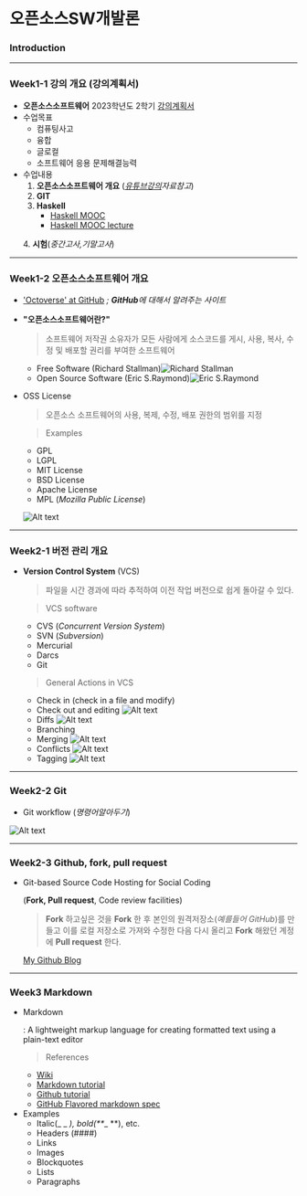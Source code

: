 # **오픈소스SW개발론**

### Introduction

-------------
### Week1-1 강의 개요 (강의계획서)
* **오픈소스소프트웨어** 2023학년도 2학기 [강의계획서](https://rptbi.jnu.ac.kr/ReportApp/stdhak/reportView.aspx)
* 수업목표
  * 컴퓨팅사고
  * 융합
  * 글로컬
  * 소프트웨어 응용 문제해결능력
* 수업내용
  1. **오픈소스소프트웨어 개요** ([_유튜브강의_](https://www.youtube.com/playlist?list=PLhbaMvGyp99_NphAX7k5OqcM1fXLZne8t)_자료참고_)
  2. **GIT**
  3. **Haskell**
     * [Haskell MOOC][a Haskell learning site]
     * [Haskell MOOC lecture][another Haskell learning site]
    >
     [a Haskell learning site]: https://haskell.mooc.fi
     [another Haskell learning site]: https://www.youtube.com/playlist?list=PLhbaMvGyp99_NphAX7k5OqcM1fXLZne8t
  4. **시험**(_중간고사,기말고사_)
-------------
### Week1-2 오픈소스소프트웨어 개요
* ['Octoverse' at GitHub](https://octoverse.github.com/)
  _; **GitHub**에 대해서 알려주는 사이트_
* **"오픈소스소프트웨어란?"**
  > 소프트웨어 저작권 소유자가 모든 사람에게 소스코드를 게시, 사용, 복사, 수정 및 배포할 권리를 부여한 소프트웨어
  * Free Software (Richard Stallman)![Richard Stallman](https://upload.wikimedia.org/wikipedia/commons/thumb/7/7b/Richard_Stallman_-_F%C3%AAte_de_l%27Humanit%C3%A9_2014_-_010.jpg/1024px-Richard_Stallman_-_F%C3%AAte_de_l%27Humanit%C3%A9_2014_-_010.jpg)
  * Open Source Software (Eric S.Raymond)![Eric S.Raymond](https://upload.wikimedia.org/wikipedia/commons/e/e2/Eric_S_Raymond_portrait.jpg)
* OSS License
  > 오픈소스 소프트웨어의 사용, 복제, 수정, 배포 권한의 범위를 지정

  > Examples
    * GPL
    * LGPL
    * MIT License
    * BSD License
    * Apache License
    * MPL (_Mozilla Public License_)

    ![Alt text](https://blogfiles.pstatic.net/MjAyMzA5MjdfNzAg/MDAxNjk1ODI2NzYxMzc5.BZyEvfu8t3g32ijfzxX6OC7hWjGlVtzMd3r4JjmkaTkg.u7Lnkr6TFj9reJWIhVbEUmjQOvFs0NG5IG2WooV_zOYg.PNG.hyedaning118/%ED%99%94%EB%A9%B4_%EC%BA%A1%EC%B2%98_2023-09-27_183104.png)
-------------
### Week2-1 버전 관리 개요
* **Version Control System** (VCS)
  >  파일을 시간 경과에 따라 추적하여 이전 작업 버전으로 쉽게 돌아갈 수 있다.

  > VCS software
   * CVS (_Concurrent Version System_)
   * SVN (_Subversion_)
   * Mercurial
   * Darcs
   * Git
  > General Actions in VCS
    * Check in (check in a file and modify)
    * Check out and editing
    ![Alt text](https://postfiles.pstatic.net/MjAyMzA5MjhfMiAg/MDAxNjk1ODI2ODIyNDc2.lospzi6mu7O8oo9TKrQSRMkZFTgsJZBENf_zTa5vCwIg.asuJ1nVWZ-GDf5TyqqLDxC3GGgd-LdVm3zUoj1alV90g.PNG.hyedaning118/%ED%99%94%EB%A9%B4_%EC%BA%A1%EC%B2%98_2023-09-27_184220.png?type=w966)
    * Diffs
   ![Alt text](https://postfiles.pstatic.net/MjAyMzA5MjhfMjIx/MDAxNjk1ODI2ODI5ODQx.FPGhnJ8PAbpx6rbiyqLi66nyxt4EgqGSFx18TotXP4wg.oWu657RcwxGXpCOiLSH4ScFcFjtcaxmWiMYqZFPj-6og.PNG.hyedaning118/%ED%99%94%EB%A9%B4_%EC%BA%A1%EC%B2%98_2023-09-27_184314.png?type=w966)
    * Branching
    * Merging
    ![Alt text](https://postfiles.pstatic.net/MjAyMzA5MjhfMjkz/MDAxNjk1ODI2ODM4NTE3.Ut1WzKM7LjrScZcpVO79M8mRcqJtZdNUIpKor6zJegYg.pTQIBZtZ8PQgSJN8cJ4rrq9-eBGTfKnITwGU4ZqeWtog.PNG.hyedaning118/%ED%99%94%EB%A9%B4_%EC%BA%A1%EC%B2%98_2023-09-27_184402.png?type=w966)
    * Conflicts
    ![Alt text](https://postfiles.pstatic.net/MjAyMzA5MjhfMjc5/MDAxNjk1ODI2ODQyNTk5.6EDnMO_2OF5FsJ_70dSuKzwTDme5DRWtNo5hUFPbXlsg.x_aSLHMQ3pdGb7bIFQfyIIp-S9c1sc5h4TS7xltHAvQg.PNG.hyedaning118/%ED%99%94%EB%A9%B4_%EC%BA%A1%EC%B2%98_2023-09-27_184611.png?type=w966)
    * Tagging
    ![Alt text](https://postfiles.pstatic.net/MjAyMzA5MjhfOTMg/MDAxNjk1ODI2ODQ2OTE3.-UUCDR_z8oD_gl9xZOCibTdtLZhpR50wsAPjKU_kb90g.bkeT470YeePqd6QGsRI0Zgu8al4DdAxkCDUjMxwsdaAg.PNG.hyedaning118/%ED%99%94%EB%A9%B4_%EC%BA%A1%EC%B2%98_2023-09-27_184627.png?type=w966)

-------------
### Week2-2 Git
* Git workflow (_명령어알아두기_)

![Alt text](https://postfiles.pstatic.net/MjAyMzA5MjhfMjIx/MDAxNjk1ODI2ODUxMDgx.amC3CVVWkQmxXRSYWa6JxedqOc-4h5JHgRiQlI8I80Mg.jQSk2VvIP0UM3EYA_qdYcnuaXYD2TblGbZ-JUkk7LaQg.PNG.hyedaning118/%ED%99%94%EB%A9%B4_%EC%BA%A1%EC%B2%98_2023-09-27_184749.png?type=w966)


-------------
### Week2-3 Github, fork, pull request
* Git-based Source Code Hosting for Social Coding
  >
   (**Fork, Pull request**, Code review facilities)
  > **Fork** 하고싶은 것을 **Fork** 한 후 본인의 원격저장소(_예를들어 GitHub_)를 만들고 이를 로컬 저장소로 가져와 수정한 다음 다시 올리고 **Fork** 해왔던 계정에 **Pull request** 한다.


  [My Github Blog](https://github.com/kimdanhye)

-------------
### Week3     Markdown
* Markdown
  >
  : A lightweight markup language for creating formatted text using a plain-text editor
  > References
    * [Wiki](https://en.wikipedia.org/wiki/Markdown)
    * [Markdown tutorial](https://www.markdowntutorial.com/)
    * [Github tutorial](https://docs.github.com/en/get-started/writing-on-github/getting-started-with-writing-and-formatting-on-github/basic-writing-and-formatting-syntax)
    * [GitHub Flavored markdown spec](https://github.github.com/gfm/)
* Examples
  * Italic(_  _ _), bold(**__ **), etc.
  * Headers (####)
  * Links 
  * Images
  * Blockquotes
  * Lists
  * Paragraphs 

